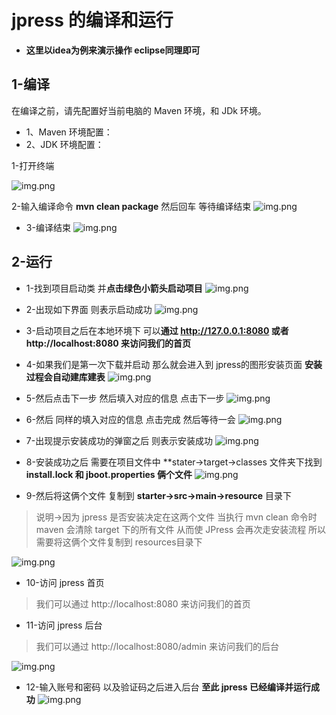 # jpress 的编译和运行
* **这里以idea为例来演示操作 eclipse同理即可**
## 1-编译

在编译之前，请先配置好当前电脑的 Maven 环境，和 JDk 环境。

* 1、Maven 环境配置：
* 2、JDK 环境配置：


1-打开终端

![img.png](../commons/img/jpress/jpress_6.png)
  
2-输入编译命令 **mvn clean package** 然后回车 等待编译结束
![img.png](../commons/img/jpress/jpress_7.png)
  
* 3-编译结束
  ![img.png](../commons/img/jpress/jpress_8.png)
  
## 2-运行
* 1-找到项目启动类 并**点击绿色小箭头启动项目**
  ![img.png](../commons/img/jpress/jpress_9.png)
  
* 2-出现如下界面 则表示启动成功
![img.png](../commons/img/jpress/jpress_10.png)
  
* 3-启动项目之后在本地环境下 可以**通过 http://127.0.0.1:8080 或者 http://localhost:8080 来访问我们的首页**
* 4-如果我们是第一次下载并启动 那么就会进入到 jpress的图形安装页面 **安装过程会自动建库建表**
  ![img.png](../commons/img/jpress/jpress_11.png)
  
* 5-然后点击下一步 然后填入对应的信息 点击下一步
  ![img.png](../commons/img/jpress/jpress_12.png)
  
* 6-然后 同样的填入对应的信息 点击完成 然后等待一会
  ![img.png](../commons/img/jpress/jpress_13.png)

* 7-出现提示安装成功的弹窗之后 则表示安装成功
  ![img.png](../commons/img/jpress/jpress_14.png)
  
* 8-安装成功之后 需要在项目文件中 **stater->target->classes 文件夹下找到 **install.lock 和 jboot.properties 俩个文件**
  ![img.png](../commons/img/jpress/jpress_15.png)
  
* 9-然后将这俩个文件 复制到 **starter->src->main->resource** 目录下
>说明->因为 jpress 是否安装决定在这两个文件 当执行 mvn clean 命令时 maven 会清除 target 下的所有文件 从而使 JPress 会再次走安装流程 所以需要将这俩个文件复制到 resources目录下

  ![img.png](../commons/img/jpress/jpress_16.png)
  
* 10-访问 jpress 首页
>我们可以通过 http://localhost:8080 来访问我们的首页

* 11-访问 jpress 后台
>我们可以通过 http://localhost:8080/admin 来访问我们的后台

  ![img.png](../commons/img/jpress/jpress_17.png)

* 12-输入账号和密码 以及验证码之后进入后台 **至此 jpress 已经编译并运行成功**
  ![img.png](../commons/img/jpress/jpress_18.png)